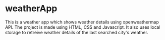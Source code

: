 # weatherApp
This is a weather app which shows weather details using openweathermap API. The project is made using HTML, CSS and Javascript.
It also uses local storage to retreive weather details of the last searched city's weather.
